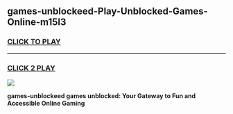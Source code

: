 
## games-unblockeed-Play-Unblocked-Games-Online-m15l3
<h3>
<a href="https://premium76.site?title=games-unblockeed&ref=25A">CLICK TO PLAY</a></h3>
<hr>

<h3>
<a href="https://premium76.site?title=games-unblockeed&ref=25A">CLICK 2 PLAY</a>
  
</h3>

<a href="https://premium76.site?title=games-unblockeed&ref=25A"><img src="https://clearcache.store/games.png"></a>


**games-unblockeed games unblocked: Your Gateway to Fun and Accessible Online Gaming**
